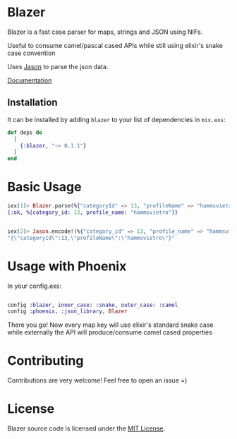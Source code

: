 # Blazer

Blazer is a fast case parser for maps, strings and JSON using NIFs.

Useful to consume camel/pascal cased APIs while still using elixir's snake case convention

Uses [Jason](https://hexdocs.pm/jason/readme.html) to parse the json data.

[Documentation](https://hexdocs.pm/blazer/Blazer.html)

## Installation

It can be installed by adding `blazer` to your list of dependencies in `mix.exs`:

```elixir
def deps do
  [
    {:blazer, "~> 0.1.1"}
  ]
end
```


# Basic Usage

```elixir
iex(1)> Blazer.parse(%{"categoryId" => 13, "profileName" => "hammsvietro"}, case: :snake)
{:ok, %{category_id: 13, profile_name: "hammsvietro"}}


iex(2)> Jason.encode!(%{"category_id" => 13, "profile_name" => "hammsvietro"}, case: :camel))
"{\"categoryId\":13,\"profileName\":\"hammsvietro\"}"


```
# Usage with Phoenix
In your config.exs:
```elixir

config :blazer, inner_case: :snake, outer_case: :camel
config :phoenix, :json_library, Blazer
```
There you go! Now every map key will use elixir's standard snake case while externally the API will produce/consume camel cased properties


# Contributing
Contributions are very welcome! Feel free to open an issue =)

# License
Blazer source code is licensed under the [MIT License](LICENSE).
